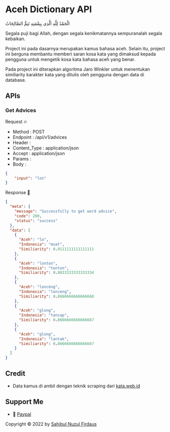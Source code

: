 # Aceh Dictionary API

 الْحَمْدُ لِلَّهِ الَّذِى بِنِعْمَتِهِ تَتِمُّ الصَّالِحَاتُ 
 
 Segala puji bagi Allah, dengan segala kenikmatannya sempuranalah segala kebaikan.
 
 Project ini pada dasarnya merupakan kamus bahasa aceh. Selain itu, project ini berguna membantu memberi saran kosa kata yang dimaksud kepada pengguna untuk mengetik kosa kata bahasa aceh yang benar. 

 Pada project ini diterapkan algoritma Jaro Winkler untuk menentukan similiarity karakter kata yang ditulis oleh pengguna dengan data di database.


## APIs

### Get Advices

Request 🔥
- Method : POST
- Endpoint : /api/v1/advices
- Header :
- Content_Type : application/json
- Accept : application/json
- Params :
- Body :

```json
{
    "input": "lon"
}
```
Response 🚀
```json
{
  "meta": {
    "message": "Successfully to get word advice",
    "code": 200,
    "status": "success"
  },
  "data": [
    {
      "Aceh": "lo",
      "Indonesia": "muat",
      "Similiarity": 0.9111111111111111
    },
    {
      "Aceh": "lonton",
      "Indonesia": "tonton",
      "Similiarity": 0.8833333333333334
    },
    {
      "Aceh": "loncèng",
      "Indonesia": "lonceng",
      "Similiarity": 0.8666666666666668
    },
    {
      "Aceh": "glong",
      "Indonesia": "tancap",
      "Similiarity": 0.8666666666666667
    },
    {
      "Aceh": "glong",
      "Indonesia": "lantak",
      "Similiarity": 0.8666666666666667
    }
  ]
}
```

## Credit

- Data kamus di ambil dengan teknik scraping dari [kata.web.id](https://kata.web.id/)

## Support Me

- 🚀 [Paypal](https://paypal.me/sahibulnf)


Copyright © 2022 by [Sahibul Nuzul Firdaus](https://sahibul-nf.github.io/)